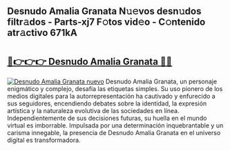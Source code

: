 ## Desnudo Amalia Granata N𝚞𝚎vos desn𝚞dos filtr𝚊dos - Parts-xj7 F𝚘tos vid𝚎o - C𝚘ntenido atr𝚊ctivo 671kA

# <h2><a href="http://mb4ckg8.tromn.icu/?c=Desnudo+Amalia+Granata">🔗👉👉👉 Desnudo Amalia Granata 🔗🔗</a></h2>

[![Desnudo Amalia Granata nuevo](https://i.imgur.com/pEAQMta.gif)](http://mb4ckg8.tromn.icu/?c=Desnudo+Amalia+Granata)
Desnudo Amalia Granata, un personaje enigmático y complejo, desafía las etiquetas simples. Su uso pionero de los medios digitales para la autorrepresentación ha cautivado y enfurecido a sus seguidores, encendiendo debates sobre la identidad, la expresión artística y la naturaleza evolutiva de las sociedades en línea. Independientemente de sus decisiones futuras, su huella en el mundo virtual es imborrable. Impulsada por una determinación inquebrantable y un carisma innegable, la presencia de Desnudo Amalia Granata en el universo digital es transformadora.
